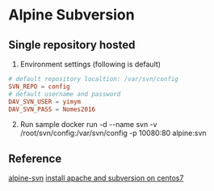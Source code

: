# Alpine Subversion
## Single repository hosted
1. Environment settings (following is default)
```conf
# default repository localtion: /var/svn/config
SVN_REPO = config
# default username and password
DAV_SVN_USER = yimym
DAV_SVN_PASS = Nomes2016
```

2. Run sample
docker run -d --name svn -v /root/svn/config:/var/svn/config -p 10080:80 alpine:svn 

## Reference
[alpine-svn](https://github.com/pikado/alpine-svn)
[install apache and subversion on centos7](http://www.linuxtechi.com/install-apache-subversion-svn-centos-7)

